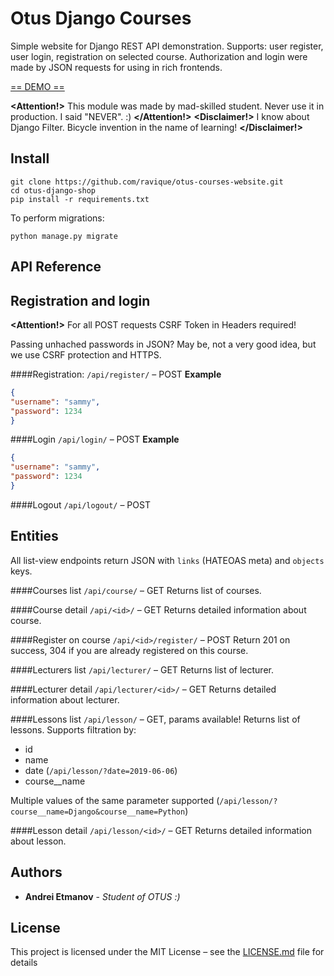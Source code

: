 # Otus Django Courses

Simple website for Django REST API demonstration. Supports: user register, user login, registration on selected course.
Authorization and login were made by JSON requests for using in rich frontends.

[== DEMO ==](https://oc.space-coding.com/api)

**<Attention!>** This module was made by mad-skilled student. Never use it in production. I said "NEVER". :) **</Attention!>**
**<Disclaimer!>** I know about Django Filter. Bicycle invention in the name of learning! **</Disclaimer!>**

## Install
```commandline
git clone https://github.com/ravique/otus-courses-website.git
cd otus-django-shop
pip install -r requirements.txt
```
To perform migrations:
```commandline
python manage.py migrate
```

## API Reference

## Registration and login

**<Attention!>** For all POST requests CSRF Token in Headers required!

Passing unhached passwords in JSON? May be, not a very good idea, but we use CSRF protection and HTTPS.  

####Registration: `/api/register/` – POST
**Example**
```json
{
"username": "sammy",
"password": 1234
}
```

####Login `/api/login/` – POST
**Example**
```json
{
"username": "sammy",
"password": 1234
}
```

####Logout `/api/logout/` – POST

## Entities

All list-view endpoints return JSON with `links` (HATEOAS meta) and `objects` keys. 

####Courses list `/api/course/` – GET
Returns list of courses.

####Course detail `/api/<id>/` – GET
Returns detailed information about course.

####Register on course `/api/<id>/register/` – POST
Return 201 on success, 304 if you are already registered on this course.

####Lecturers list `/api/lecturer/` – GET
Returns list of lecturer.

####Lecturer detail `/api/lecturer/<id>/` – GET
Returns detailed information about lecturer.

####Lessons list `/api/lesson/` – GET, params available!
Returns list of lessons.
Supports filtration by:
- id
- name
- date (`/api/lesson/?date=2019-06-06`)
- course__name 

Multiple values of the same parameter supported (`/api/lesson/?course__name=Django&course__name=Python`)

####Lesson detail `/api/lesson/<id>/` – GET
Returns detailed information about lesson.

## Authors

* **Andrei Etmanov** - *Student of OTUS :)*

## License

This project is licensed under the MIT License – see the [LICENSE.md](LICENSE.md) file for details

